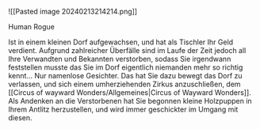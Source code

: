 
![[Pasted image 20240213214214.png]]

Human Rogue

Ist in einem kleinen Dorf aufgewachsen, und hat als Tischler Ihr Geld verdient.
Aufgrund zahlreicher Überfälle sind im Laufe der Zeit jedoch all Ihre Verwandten und Bekannten verstorben, sodass Sie irgendwann feststellen musste das Sie im Dorf eigentlich niemanden mehr so richtig kennt... Nur namenlose Gesichter.
Das hat Sie dazu bewegt das Dorf zu verlassen, und sich einem umherziehenden Zirkus anzuschließen, dem [[Circus of wayward Wonders/Allgemeines|Circus of Wayward Wonders]].
Als Andenken an die Verstorbenen hat Sie begonnen kleine Holzpuppen in Ihrem Antlitz herzustellen, und wird immer geschickter im Umgang mit diesen. 